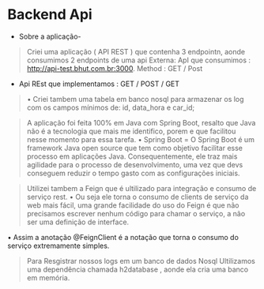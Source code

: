 # Backend Api
- Sobre a aplicação-
> Criei uma aplicação  ( API REST ) que contenha 3 endpointn, aonde consumimos 2 endpoints de uma api Externa: 
> ApI que consumimos : http://api-test.bhut.com.br:3000.
> Method : GET / Post 
- Api REst que implementamos  : GET / POST / GET 
> • Criei tambem  uma tabela em banco nosql para armazenar os log com os campos mínimos de: id,
data_hora e car_id;

>A aplicação foi feita 100% em Java com Spring Boot, resalto que Java não é a tecnologia que mais me identifico, porem e que facilitou nesse momento para essa tarefa.
• Spring Boot = O Spring Boot é um framework Java open source que tem como objetivo facilitar esse processo em aplicações Java. Consequentemente, ele traz mais agilidade para o processo de desenvolvimento, uma vez que devs conseguem reduzir o tempo gasto com as configurações iniciais.

> Utilizei tambem  a  Feign que é ultilizado para integração e consumo de serviço rest.
• Ou seja ele torna o consumo de clients de serviço da web mais fácil, uma grande facilidade do uso do Feign é que não precisamos
escrever nenhum código para chamar o serviço, a não ser uma
definição de interface.
 
• Assim a anotação  @FeignClient é a notação que torna o consumo do serviço
extremamente simples.

> Para Resgistrar nossos logs em um banco de dados Nosql Ultilizamos uma dependência chamada h2database , aonde ela cria uma banco em memória.
